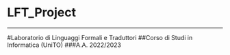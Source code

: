 # LFT_Project
---------------------------------
#Laboratorio di Linguaggi Formali e Traduttori
##Corso di Studi in Informatica (UniTO)
###A.A. 2022/2023